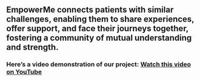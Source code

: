 ## EmpowerMe connects patients with similar challenges, enabling them to share experiences, offer support, and face their journeys together, fostering a community of mutual understanding and strength.

### Here’s a video demonstration of our project: [Watch this video on YouTube](https://www.youtube.com/watch?v=tsa-OsEGcxI)

